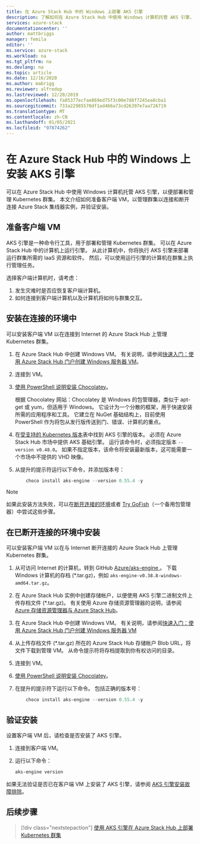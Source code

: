 ```yaml
---
title: 在 Azure Stack Hub 中的 Windows 上部署 AKS 引擎
description: 了解如何在 Azure Stack Hub 中使用 Windows 计算机托管 AKS 引擎，以便部署和管理 Kubernetes 群集。
services: azure-stack
documentationcenter: ''
author: mattbriggs
manager: femila
editor: ''
ms.service: azure-stack
ms.workload: na
ms.tgt_pltfrm: na
ms.devlang: na
ms.topic: article
ms.date: 12/16/2020
ms.author: mabrigg
ms.reviewer: alfredop
ms.lastreviewed: 12/20/2019
ms.openlocfilehash: fa85377ecfae869ed75f3c00e7d8f7245ea8cba1
ms.sourcegitcommit: 733a22985570df1ad466a73cd26397e7aa726719
ms.translationtype: MT
ms.contentlocale: zh-CN
ms.lasthandoff: 01/05/2021
ms.locfileid: "97874262"
---
```

# <a name="install-the-aks-engine-on-windows-in-azure-stack-hub"></a>在 Azure Stack Hub 中的 Windows 上安装 AKS 引擎

可以在 Azure Stack Hub 中使用 Windows 计算机托管 AKS 引擎，以便部署和管理 Kubernetes 群集。 本文介绍如何准备客户端 VM，以管理群集以连接和断开连接 Azure Stack 集线器实例，并验证安装。
<!-- TZLASDKFIX2 Line above was previously:
In this article, we look at preparing the client VM to manage your cluster for both connected and disconnected Azure Stack Hub instances, check the install, and setting up the client VM on the ASDK.
-->
## <a name="prepare-the-client-vm"></a>准备客户端 VM

AKS 引擎是一种命令行工具，用于部署和管理 Kubernetes 群集。 可以在 Azure Stack Hub 中的计算机上运行引擎。 从此计算机中，你将执行 AKS 引擎来部署运行群集所需的 IaaS 资源和软件。 然后，可以使用运行引擎的计算机在群集上执行管理任务。

选择客户端计算机时，请考虑：

1. 发生灾难时是否应恢复客户端计算机。
3. 如何连接到客户端计算机以及计算机将如何与群集交互。

## <a name="install-in-a-connected-environment"></a>安装在连接的环境中

可以安装客户端 VM 以在连接到 Internet 的 Azure Stack Hub 上管理 Kubernetes 群集。

1. 在 Azure Stack Hub 中创建 Windows VM。 有关说明，请参阅[快速入门：使用 Azure Stack Hub 门户创建 Windows 服务器 VM](../../user/azure-stack-quick-windows-portal.md)。
2. 连接到 VM。
3. [使用 PowerShell 说明安装 Chocolatey](https://chocolatey.org/install#install-with-powershellexe)。 

    根据 Chocolatey 网站：Chocolatey 是 Windows 的包管理器，类似于 apt-get 或 yum，但适用于 Windows。 它设计为一个分散的框架，用于快速安装所需的应用程序和工具。 它建立在 NuGet 基础结构上，目前使用 PowerShell 作为将包从发行版传送到门、错误、计算机的重点。
4. 在[受支持的 Kubernetes 版本](https://github.com/Azure/aks-engine/blob/master/docs/topics/azure-stack.md#supported-aks-engine-versions)表中找到 AKS 引擎的版本。 必须在 Azure Stack Hub 市场中提供 AKS 基础引擎。 运行该命令时，必须指定版本 `--version v0.48.0`。 如果不指定版本，该命令将安装最新版本，这可能需要一个市场中不提供的 VHD 映像。
5. 从提升的提示符运行以下命令，并添加版本号：

    ```PowerShell  
        choco install aks-engine --version 0.55.4 -y
    ```

> [!NOTE]  
> 如果此安装方法失败，可以在[断开连接的环境](#install-in-a-disconnected-environment)或者 [Try GoFish](../../user/azure-stack-kubernetes-aks-engine-troubleshoot.md#try-gofish)（一个备用包管理器）中尝试这些步骤。

## <a name="install-in-a-disconnected-environment"></a>在已断开连接的环境中安装

可以安装客户端 VM 以在与 Internet 断开连接的 Azure Stack Hub 上管理 Kubernetes 群集。

1.  从可访问 Internet 的计算机，转到 GitHub [Azure/aks-engine ](https://github.com/Azure/aks-engine/releases/latest)。 下载 Windows 计算机的存档 (*.tar.gz)，例如 `aks-engine-v0.38.8-windows-amd64.tar.gz`。

2.  在 Azure Stack Hub 实例中创建存储帐户，以便使用 AKS 引擎二进制文件上传存档文件 (*.tar.gz)。 有关使用 Azure 存储资源管理器的说明，请参阅 [Azure 存储资源管理器与 Azure Stack Hub](../../user/azure-stack-storage-connect-se.md)。

3. 在 Azure Stack Hub 中创建 Windows VM。 有关说明，请参阅[快速入门：使用 Azure Stack Hub 门户创建 Windows 服务器 VM](../../user/azure-stack-quick-windows-portal.md)

4.  从上传存档文件 (*.tar.gz) 所在的 Azure Stack Hub 存储帐户 Blob URL，将文件下载到管理 VM。 从命令提示符将存档提取到你有权访问的目录。

5. 连接到 VM。

6. [使用 PowerShell 说明安装 Chocolatey](https://chocolatey.org/install#install-with-powershellexe)。 

7.  在提升的提示符下运行以下命令。 包括正确的版本号：

    ```PowerShell  
        choco install aks-engine --version 0.55.4 -y
    ```

## <a name="verify-the-installation"></a>验证安装

设置客户端 VM 后，请检查是否安装了 AKS 引擎。

1. 连接到客户端 VM。
2. 运行以下命令：

    ```PowerShell  
    aks-engine version
    ```

如果无法验证是否已在客户端 VM 上安装了 AKS 引擎，请参阅 [AKS 引擎安装故障排除](../../user/azure-stack-kubernetes-aks-engine-troubleshoot.md)。

## <a name="next-steps"></a>后续步骤

> [!div class="nextstepaction"]
> [使用 AKS 引擎在 Azure Stack Hub 上部署 Kubernetes 群集](../../user/azure-stack-kubernetes-aks-engine-deploy-cluster.md)

